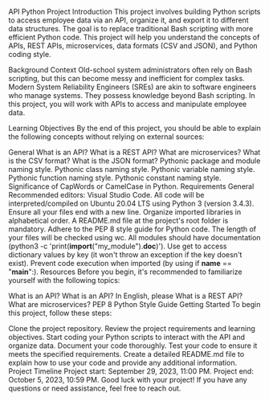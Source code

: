 
API Python Project
Introduction
This project involves building Python scripts to access employee data via an API, organize it, and export it to different data structures. The goal is to replace traditional Bash scripting with more efficient Python code. This project will help you understand the concepts of APIs, REST APIs, microservices, data formats (CSV and JSON), and Python coding style.

Background Context
Old-school system administrators often rely on Bash scripting, but this can become messy and inefficient for complex tasks. Modern System Reliability Engineers (SREs) are akin to software engineers who manage systems. They possess knowledge beyond Bash scripting. In this project, you will work with APIs to access and manipulate employee data.

Learning Objectives
By the end of this project, you should be able to explain the following concepts without relying on external sources:

General
What is an API?
What is a REST API?
What are microservices?
What is the CSV format?
What is the JSON format?
Pythonic package and module naming style.
Pythonic class naming style.
Pythonic variable naming style.
Pythonic function naming style.
Pythonic constant naming style.
Significance of CapWords or CamelCase in Python.
Requirements
General
Recommended editors: Visual Studio Code.
All code will be interpreted/compiled on Ubuntu 20.04 LTS using Python 3 (version 3.4.3).
Ensure all your files end with a new line.
Organize imported libraries in alphabetical order.
A README.md file at the project's root folder is mandatory.
Adhere to the PEP 8 style guide for Python code.
The length of your files will be checked using wc.
All modules should have documentation (python3 -c 'print(__import__("my_module").__doc__)').
Use get to access dictionary values by key (it won't throw an exception if the key doesn't exist).
Prevent code execution when imported (by using if __name__ == "__main__":).
Resources
Before you begin, it's recommended to familiarize yourself with the following topics:

What is an API?
What is an API? In English, please
What is a REST API?
What are microservices?
PEP 8 Python Style Guide
Getting Started
To begin this project, follow these steps:

Clone the project repository.
Review the project requirements and learning objectives.
Start coding your Python scripts to interact with the API and organize data.
Document your code thoroughly.
Test your code to ensure it meets the specified requirements.
Create a detailed README.md file to explain how to use your code and provide any additional information.
Project Timeline
Project start: September 29, 2023, 11:00 PM.
Project end: October 5, 2023, 10:59 PM.
Good luck with your project! If you have any questions or need assistance, feel free to reach out.
